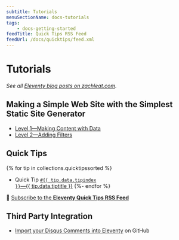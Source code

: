 ```yaml
---
subtitle: Tutorials
menuSectionName: docs-tutorials
tags:
    - docs-getting-started
feedTitle: Quick Tips RSS Feed
feedUrl: /docs/quicktips/feed.xml
---
```

# Tutorials

_See all [Eleventy blog posts on zachleat.com](https://www.zachleat.com/web/eleventy/)._

## Making a Simple Web Site with the Simplest Static Site Generator

* [Level 1—Making Content with Data](https://www.zachleat.com/web/eleventy-tutorial-level-1/)
* [Level 2—Adding Filters](https://www.zachleat.com/web/eleventy-tutorial-level-2/)

## Quick Tips

{% for tip in collections.quicktipssorted %}
* Quick Tip <a href="{{ tip.url }}"><code>#{{ tip.data.tipindex }}</code>—{{ tip.data.tiptitle }}</a>
{%- endfor %}

📢 [Subscribe to the **Eleventy Quick Tips RSS Feed**](/docs/quicktips/feed.xml)

## Third Party Integration

* [Import your Disqus Comments into Eleventy](https://github.com/11ty/eleventy-import-disqus/blob/master/README.md) on GitHub
